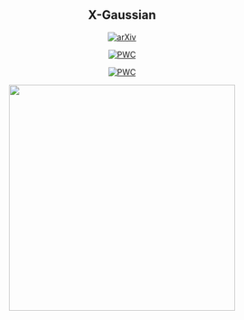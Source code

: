 &nbsp;

<div align="center">

<h2> X-Gaussian </h2> 

[![arXiv](https://img.shields.io/badge/arxiv-paper-179bd3)](https://arxiv.org/abs/2311.10959)

[![PWC](https://img.shields.io/endpoint.svg?url=https://paperswithcode.com/badge/structure-aware-sparse-view-x-ray-3d/novel-view-synthesis-on-x3d)](https://paperswithcode.com/sota/novel-view-synthesis-on-x3d?p=structure-aware-sparse-view-x-ray-3d)

[![PWC](https://img.shields.io/endpoint.svg?url=https://paperswithcode.com/badge/structure-aware-sparse-view-x-ray-3d/low-dose-x-ray-ct-reconstruction-on-x3d)](https://paperswithcode.com/sota/low-dose-x-ray-ct-reconstruction-on-x3d?p=structure-aware-sparse-view-x-ray-3d)


<img src="3d_demo/foot.gif" style="height:400px" /> 



</div>


&nbsp;
